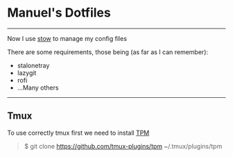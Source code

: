 # Manuel's **Dotfiles**

---

Now I use [stow](https://www.gnu.org/software/stow/) to manage my config files

There are some requirements, those being (as far as I can remember):

- stalonetray
- lazygit
- rofi
- ...Many others

---

## Tmux

To use correctly tmux first we need to install [TPM](https://github.com/tmux-plugins/tpm)

> $ git clone https://github.com/tmux-plugins/tpm ~/.tmux/plugins/tpm
